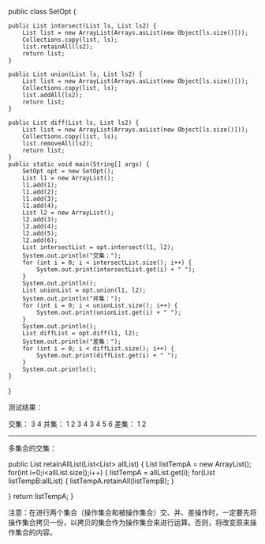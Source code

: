 public class SetOpt {

    public List intersect(List ls, List ls2) {
        List list = new ArrayList(Arrays.asList(new Object[ls.size()]));
        Collections.copy(list, ls);
        list.retainAll(ls2);
        return list;
    }

    public List union(List ls, List ls2) {
        List list = new ArrayList(Arrays.asList(new Object[ls.size()]));
        Collections.copy(list, ls);
        list.addAll(ls2);
        return list;
    }

    public List diff(List ls, List ls2) {
        List list = new ArrayList(Arrays.asList(new Object[ls.size()]));
        Collections.copy(list, ls);
        list.removeAll(ls2);
        return list;
    }
    public static void main(String[] args) {
        SetOpt opt = new SetOpt();
        List l1 = new ArrayList();
        l1.add(1);
        l1.add(2);
        l1.add(3);
        l1.add(4);
        List l2 = new ArrayList();
        l2.add(3);
        l2.add(4);
        l2.add(5);
        l2.add(6);
        List intersectList = opt.intersect(l1, l2);
        System.out.println("交集：");
        for (int i = 0; i < intersectList.size(); i++) {
            System.out.print(intersectList.get(i) + " ");
        }
        System.out.println();
        List unionList = opt.union(l1, l2);
        System.out.println("并集：");
        for (int i = 0; i < unionList.size(); i++) {
            System.out.print(unionList.get(i) + " ");
        }
        System.out.println();
        List diffList = opt.diff(l1, l2);
        System.out.println("差集：");
        for (int i = 0; i < diffList.size(); i++) {
            System.out.print(diffList.get(i) + " ");
        }
        System.out.println();
    }

}

测试结果：

交集：
3 4
并集：
1 2 3 4 3 4 5 6
差集：
1 2



--------------------------------------------------------------------------------------------------------------------------------



多集合的交集：

public List<Integer> retainAllList(List<List<Integer>> allList)
{
List<Integer> listTempA = new ArrayList<Integer>();
for(int i=0;i<allList.size();i++)
{
listTempA = allList.get(i);
for(List<Integer> listTempB:allList)
{
listTempA.retainAll(listTempB);
}

}
return listTempA;
}



注意：在进行两个集合（操作集合和被操作集合）交、并、差操作时，一定要先将操作集合拷贝一份，以拷贝的集合作为操作集合来进行运算。否则，将改变原来操作集合的内容。

